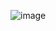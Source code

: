 ![image](https://user-images.githubusercontent.com/89120960/221478439-15e2873a-6e7a-4cb9-8511-3d9ea713d283.png)
